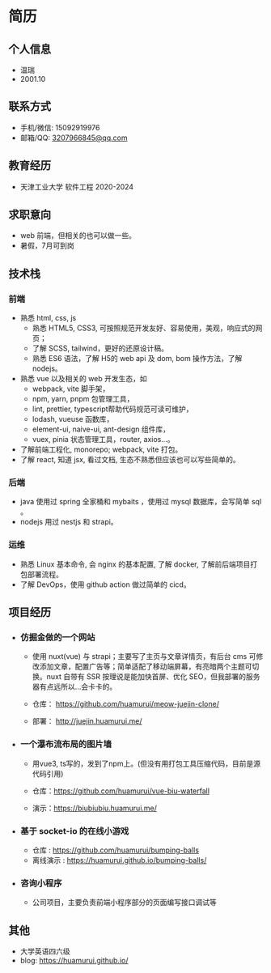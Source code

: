 # 简历

## 个人信息

- 温瑞
- 2001.10

## 联系方式

- 手机/微信: 15092919976
- 邮箱/QQ: 3207966845@qq.com

## 教育经历

- 天津工业大学 软件工程 2020-2024

## 求职意向

- web 前端，但相关的也可以做一些。
- 暑假，7月可到岗

## 技术栈

### 前端

- 熟悉 html, css, js
  - 熟悉 HTML5, CSS3, 可按照规范开发友好、容易使用，美观，响应式的网页；
  - 了解 SCSS, tailwind，更好的还原设计稿。
  - 熟悉 ES6 语法，了解 H5的 web api 及 dom, bom 操作方法，了解 nodejs。
- 熟悉 vue 以及相关的 web 开发生态，如
  - webpack, vite 脚手架，
  - npm, yarn, pnpm 包管理工具，
  - lint, prettier, typescript帮助代码规范可读可维护，
  - lodash, vueuse 函数库，
  - element-ui, naive-ui, ant-design 组件库，
  - vuex, pinia 状态管理工具，router, axios...。
- 了解前端工程化, monorepo; webpack, vite 打包。
- 了解 react, 知道 jsx, 看过文档, 生态不熟悉但应该也可以写些简单的。

### 后端

- java 使用过 spring 全家桶和 mybaits ，使用过 mysql 数据库，会写简单 sql 。
- nodejs 用过 nestjs 和 strapi。

### 运维

- 熟悉 Linux 基本命令, 会 nginx 的基本配置, 了解 docker, 了解前后端项目打包部署流程。
- 了解 DevOps，使用 github action 做过简单的 cicd。

## 项目经历

- ### 仿掘金做的一个网站

  - 使用 nuxt(vue) 与 strapi；主要写了主页与文章详情页，有后台 cms 可修改添加文章，配置广告等；简单适配了移动端屏幕，有亮暗两个主题可切换。nuxt 自带有 SSR 按理说是能加快首屏、优化 SEO，但我部署的服务器有点远所以...会卡卡的。
  
  - 仓库： <https://github.com/huamurui/meow-juejin-clone/>
  - 部署： <http://juejin.huamurui.me/>

- ### 一个瀑布流布局的图片墙

  - 用vue3, ts写的，发到了npm上。(但没有用打包工具压缩代码，目前是源代码引用)

  - 仓库：<https://github.com/huamurui/vue-biu-waterfall>
  - 演示：<https://biubiubiu.huamurui.me/>

- ### 基于 socket-io 的在线小游戏
  
  - 仓库 : <https://github.com/huamurui/bumping-balls>
  - 离线演示 : <https://huamurui.github.io/bumping-balls/>

- ### 咨询小程序

  - 公司项目，主要负责前端小程序部分的页面编写接口调试等

## 其他

- 大学英语四六级
- blog: <https://huamurui.github.io/>
